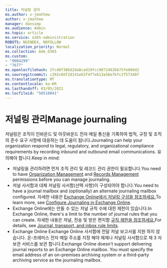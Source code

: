 ```yaml
---
title: 저널링 관리
ms.author: v-jmathew
author: v-jmathew
manager: dansimp
ms.audience: Admin
ms.topic: article
ms.service: o365-administration
ROBOTS: NOINDEX, NOFOLLOW
localization_priority: Normal
ms.collection: Adm_O365
ms.custom:
- "9004299"
- "7677"
ms.openlocfilehash: 2fcd0f386d2da8cad19fcc9872482bb75fe00dd2
ms.sourcegitcommit: c202c0df2d141e63f4f7eb13a56efbfc2f57348f
ms.translationtype: MT
ms.contentlocale: ko-KR
ms.lasthandoff: 03/05/2021
ms.locfileid: "50510041"
---
```

# <a name="manage-journaling"></a><span data-ttu-id="d40a5-102">저널링 관리</span><span class="sxs-lookup"><span data-stu-id="d40a5-102">Manage journaling</span></span>

<span data-ttu-id="d40a5-103">저널링은 조직이 인바운드 및 아웃바운드 전자 메일 통신을 기록하여 법적, 규정 및 조직의 준수 요구 사항에 대응하는 데 도움이 됩니다.</span><span class="sxs-lookup"><span data-stu-id="d40a5-103">Journaling can help your organization respond to legal, regulatory, and organizational compliance requirements by recording inbound and outbound email communications.</span></span> <span data-ttu-id="d40a5-104">유의해야 합니다.</span><span class="sxs-lookup"><span data-stu-id="d40a5-104">Keep in mind:</span></span>

* <span data-ttu-id="d40a5-105">저널링을 [](https://go.microsoft.com/fwlink/?linkid=2115259) 관리하려면 [](https://go.microsoft.com/fwlink/?linkid=2115469) 먼저 조직 관리 및 레코드 관리 권한이 필요합니다.</span><span class="sxs-lookup"><span data-stu-id="d40a5-105">You need to have [Organization Management](https://go.microsoft.com/fwlink/?linkid=2115259) and [Records Management](https://go.microsoft.com/fwlink/?linkid=2115469) permissions before you can manage journaling.</span></span>
* <span data-ttu-id="d40a5-106">저널 사서함과 대체 저널링 사서함(선택 사항)이 구성되어야 합니다.</span><span class="sxs-lookup"><span data-stu-id="d40a5-106">You need to have a journal mailbox and (optionally) an alternate journaling mailbox configured.</span></span> <span data-ttu-id="d40a5-107">자세한 내용은 [Exchange Online에서 저널링 구성을 참조하세요.](https://go.microsoft.com/fwlink/?linkid=2115260)</span><span class="sxs-lookup"><span data-stu-id="d40a5-107">To learn more, see [Configure Journaling in Exchange Online](https://go.microsoft.com/fwlink/?linkid=2115260).</span></span>
* <span data-ttu-id="d40a5-108">Exchange Online에는 만들 수 있는 저널 규칙 수에 대한 제한이 있습니다.</span><span class="sxs-lookup"><span data-stu-id="d40a5-108">In Exchange Online, there's a limit to the number of journal rules that you can create.</span></span> <span data-ttu-id="d40a5-109">자세한 내용은 저널, 전송 및 받은 편지함 [규칙 제한을 참조하세요.](https://go.microsoft.com/fwlink/?linkid=2115261)</span><span class="sxs-lookup"><span data-stu-id="d40a5-109">For details, see [Journal, transport, and inbox rule limits](https://go.microsoft.com/fwlink/?linkid=2115261).</span></span>
* <span data-ttu-id="d40a5-p104">Exchange Online Exchange Online 사서함에 전달 저널 보고서를 지원 하지 않습니다. 온-프레미스 전자 메일 주소를 지정 해야 체제나 저널링 사서함으로 제 3 자 보관 서비스를 보관 합니다.</span><span class="sxs-lookup"><span data-stu-id="d40a5-p104">Exchange Online doesn't support delivering journal reports to an Exchange Online mailbox. You must specify the email address of an on-premises archiving system or a third-party archiving service as the journaling mailbox.</span></span>
